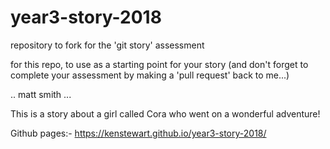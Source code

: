 # year3-story-2018
repository to fork for the 'git story' assessment

for this repo, to use as a starting point for your story
(and don't forget to complete your assessment by making a 'pull request' back to me...)

.. matt smith ...


This is a story about a girl called Cora who went on a wonderful adventure!

Github pages:- 
https://kenstewart.github.io/year3-story-2018/

